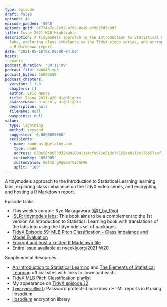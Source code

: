```yaml
---
type: episode
draft: false
episode: 40
episode_padded: '0040'
episode_guid: 0f7f4a7c-7c92-4f98-8ea9-af085fd3e807
title: Issue 2021-W20 Highlights
description: A tidymodels approach to the Introduction to Statistical Learning learning
  labs, exploring class imbalance on the TidyX video series, and encrypting and hosting
  a R Markdown report.
date: '2021-05-18T08:00:00-04:00'
hosts:
- enantz
podcast_duration: '00:11:09'
podcast_file: rwh040.mp3
podcast_bytes: 16066559
podcast_chapters:
  version: 1.1.0
  chapters: []
  author: Eric Nantz
  title: Issue 2021-W20 Highlights
  podcastName: R Weekly Highlights
  description: null
  fileName: null
  waypoints: null
value:
  type: lightning
  method: keysend
  suggested: '0.0000005000'
  recipients:
  - name: rpodcast@getalby.com
    type: node
    address: 030a58b8653d32b99200a2334cfe913e51dc7d155aa0116c176657a4f1722677a3
    customKey: '696969'
    customValue: 0El4ZrgMqGemTCECGkUG
    split: '100'
---
```

A tidymodels approach to the Introduction to Statistical Learning learning labs, exploring class imbalance on the TidyX video series, and encrypting and hosting a R Markdown report.

Episode Links

-   This week's curator: Ryo Nakagawara (<a href="https://twitter.com/R_by_Ryo" rel="nofollow">@R_by_Ryo</a>)
-   <a href="https://emilhvitfeldt.github.io/ISLR-tidymodels-labs/index.html" rel="nofollow">ISLR: tidymodels labs</a>: This book aims to be a complement to the 1st version An Introduction to Statistical Learning book with translations of the labs into using the tidymodels set of packages.
-   <a href="https://www.youtube.com/watch?v=6-y1iEbDQVs" rel="nofollow">TidyX Episode 59: MLB Pitch Classification - Class Imbalance and Model Evaluation</a>
-   <a href="https://www.rostrum.blog/2021/05/07/encrypted-rmd/" rel="nofollow">Encrypt and host a knitted R Markdown file</a>
-   Entire issue available at <a href="https://rweekly.org/2021-W20.html" rel="nofollow">rweekly.org/2021-W20</a>

Supplemental Resources

-   <a href="https://www.statlearning.com" rel="nofollow">An Introduction to Statistical Learning</a> and <a href="https://web.stanford.edu/%7Ehastie/ElemStatLearn/" rel="nofollow">The Elements of Statistical Learning</a> official sites with links to download each.
-   <a href="https://www.youtube.com/playlist?list=PLdb0LTjA9iQxP4vsD87_yNUfPnQxBjE-s" rel="nofollow">TidyX MLB Pitch Classification playlist</a>
-   My appearance on <a href="https://www.youtube.com/watch?v=c7dZqyhd4a4" rel="nofollow">TidyX episode 32</a>
-   <a href="https://github.com/dirkschumacher/encryptedRmd" rel="nofollow"><code>{encryptedRmd}</code></a>: Password protected markdown HTML reports in R using libsodium
-   <a href="https://doc.libsodium.org/" rel="nofollow">libsodium</a> encryption library
